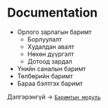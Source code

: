 # Documentation

- Орлого зарлагын баримт
  - Борлуулалт
  - Худалдан авалт
  - Нөхөн дүүргэлт
  - Дотоод зардал
- Үнийн саналын баримт
- Төлбөрийн баримт
- Бараа бэлтгэх баримт

Дэлгэрэнгүй -> [`Баримтын модуль`](../stock/bumanit_documentation)
